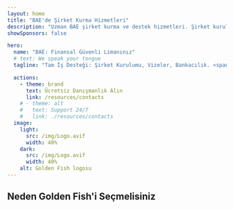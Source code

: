 ```yaml
---
layout: home
title: "BAE'de Şirket Kurma Hizmetleri"
description: "Uzman BAE şirket kurma ve destek hizmetleri. Şirket kurulumu, bankacılık, vergi, hukuk ve vize çözümleri. Sadece onay sonrası ödeme."
showSponsors: false

hero:
  name: "BAE: Finansal Güvenli Limanınız"
  # text: We speak your tongue
  tagline: "Tam İş Desteği: Şirket Kurulumu, Vizeler, Bankacılık. <span class='hl'>Başarı yoksa ücret yok</span>."

  actions:
    - theme: brand
      text: Ücretsiz Danışmanlık Alın
      link: /resources/contacts
    # - theme: alt
    #   text: Support 24/7
    #   link: ./resources/contacts
  image:
    light:
      src: /img/Logo.avif
      width: 40%
    dark:
      src: /img/Logo.avif
      width: 40%
    alt: Golden Fish logosu
---
```


<FeatureCards :features="[
  {
    title: 'Şirket Kurulum Rehberi',
    details: '**Free zone, offshore, mainland, branch** şirket kurulumu için kapsamlı rehber.',
    items: [
      'Free Zone ve Mainland\'de %100 Yabancı Mülkiyet imkanı',
      'Düşük Vergi Oranları - sadece %9 kurumlar vergisi',
      'Döviz Kontrolü Yok - kolay sermaye transferi'
    ],
    linkText: 'Daha fazla bilgi',
    link: '/uae-business/offer/company-registration/',
    icon: {
      light: '/img/iStock-2051326997.avif',
      dark: '/img/iStock-1448478309.jpg',
      alt: 'Şirket Kurulum Rehberi'
    }
  },
  {
    title: 'Banka Hesabı Açma',
    details: 'BAE\'nin güvenilir bankalarında kolayca ticari veya bireysel banka hesabı açın.',
    items: [
      'Devlet onayları için eksiksiz PRO hizmetleri',
      'Eksiksiz bankacılık paketi kurulumu',
      '**%96 başarı oranı**',
    ],
    linkText: 'Daha fazla bilgi',
    link: '/uae-business/offer/banking/',
    icon: {
      light: '/img/iStock-2153786564.avif',
      dark: '/img/iStock-2166793628.avif',
      alt: 'Bankacılık Hizmetleri'
    }
  },
  {
    title: 'Golden Visa ve İkamet',
    details: 'Sorunsuz bir başvuru süreciyle uzun süreli ikamet için **Golden Visa** alın.',
    items: [
      '**Her 6 ayda bir BAE\'ye girme zorunluluğu yok**',
      'Gerekli şartların sağlanması durumunda yenileme seçeneğiyle 10 yıl geçerlilik',
      '%92 başarı oranı',
    ],
    linkText: 'Daha fazla bilgi',
    link: '/uae-business/offer/golden-visa/',
    icon: {
      light: '/img/iStock-1312241253.avif',
      dark: '/img/ILONMASKID.webp',
      alt: 'Vize Hizmetleri'
    }
  },
]" />

<FeatureCards :features="[
  {
    title: 'Uyum Hizmetleri',
    details: 'Uzmanlarımız, ESR raporları ve UBO bildirimleri dahil karmaşık BAE düzenleyici gereklilikleri konusunda size rehberlik eder.',
    items: [],
    linkText: 'Daha fazla bilgi',
    link: '/uae-business/company-registration/Protect-Your-Business',
    icon: {
      light: '/img/iStock-1299393716.avif',
      dark: '/img/iStock-2149731304.avif',
      alt: 'Uyum Hizmetleri'
    }
  },
  {
    title: 'Kurumlar Vergisi ve KDV',
    details: 'Uzman danışmanlık, Federal Vergi Kurumu (FTA) ile Kurumlar Vergisi ve KDV yükümlülüklerine uyumu sağlar.',
    items: [],
    linkText: 'Daha fazla bilgi',
    link: '/uae-business/company-registration/accounting-legal',
    icon: {
      light: '/img/iStock-1018285934.avif',
      dark: '/img/iStock-584576538.avif',
      alt: 'Vergi Hizmetleri'
    }
  },
  {
    title: 'Hukuki Hizmetler',
    details: 'Hukuk ekibimiz, birleşme ve satın almalar, kurumsal yeniden yapılandırma, finansman ve uyuşmazlık çözümü konularında BAE yasaları hakkında danışmanlık verir.',
    items: [],
    linkText: 'Daha fazla bilgi',
    link: '/uae-business/company-registration/Protect-Your-Business',
    icon: {
      light: '/img/iStock-650045508.avif',
      dark: '/img/iStock-1498627598.avif',
      alt: 'Hukuki Hizmetler'
    }
  },
  {
    title: 'Muhasebe ve Bordro',
    details: 'Muhasebecilerimiz, işe alım maliyetlerinden tasarruf sağlayarak defter tutma, mutabakat, bordro ve denetim desteği sağlar.',
    items: [],
    linkText: 'Daha fazla bilgi',
    link: '/resources/contacts',
    icon: {
      light: '/img/iStock-1022793868.avif',
      dark: '/img/iStock-1320130292.jpg',
      alt: 'Muhasebe Hizmetleri'
    }
  },
]" />

## Neden Golden Fish'i Seçmelisiniz

<BenefitsList :features="[
  {
    icon: '🏢',
    title: 'BAE Yerel Uzmanlığı',
    text: 'Dubai\'deki uzman ekibimiz sürecin her adımında profesyonel rehberlik sağlar.'
  },
  {
    icon: '📊',
    title: 'Kanıtlanmış Başarı Oranı',
    text: 'Premium hizmetlerimiz aracılığıyla yüzlerce vize, banka hesabı ve şirket tescili ile %90\'ın üzerinde onay oranı.'
  },
  {
    icon: '💸',
    title: '**Başarıya Dayalı Ücretler**',
    text: '[Sadece onay sonrası ödeme](/uae-business/benefits/success-based-fees). Gizli maliyetler olmadan tam şeffaflık.'
  },
]" />

<!-- ## Hemen Başlayın - Ücretsiz İlk Danışmanlık

<div id="contact-form"></div>

<video  autoplay muted playsinline style="padding: 80px" >
  <source src="/img/iStock-2185906461.mp4" type="video/mp4">
</video>

<ContactFormModal formName="Home page" buttonText="Ücretsiz danışmanlık alın"
:services="['📝 Şirket tescili', '🏧 Banka hesabı açma', '🪪 EID & Golden Visa', 'Diğer Hizmetler']"/> -->

<!-- <br>

# Başarı Hikayeleri

<br>

<ImageGrid :images="[
  { src: '/img/iStock-1945498989.avif', href: './immigration.md', alt: 'BAE Göçmenlik' },
  { src: '/img/iStock-1965736217.avif', href: './immigration.md', alt: 'BAE Göçmenlik' },
]"/> -->